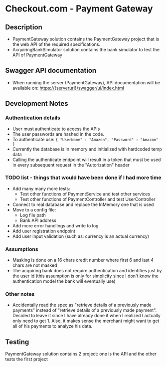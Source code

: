 # Checkout.com - Payment Gateway

## Description

- PaymentGateway solution contains the PaymentGateway project that is the web API of the required specifications.
- AcquiringBankSimulator solution contains the bank simulator to test the API of PaymentGateway

## Swagger API documentation

- When running the server (PaymentGateway), API documentation will be available on: [https://{serverurl}/swagger/ui/index.html](https://localhost:44333/swagger/ui/index.html)

## Development Notes

### Authentication details

- User must authenticate to access the APIs
- The user passwords are hashed in the code. 
- To authenticate use: 
`{
    "UserName" : "Amazon",
    "Password" : "Amazon"
}`
- Currently the database is in memory and initialized with hardcoded temp data
- Calling the authenticate endpoint will result in a token that must be used in every subsequent request in the "Autorization" header

### TODO list - things that would have been done if I had more time

- Add many many more tests: 
  - Test other functions of PaymentService and test other services
  - Test other functions of PaymentController and test UserController
- Connect to real database and replace the InMemory one that is used
- Move to a config file:
  - Log file path
  - Bank API address
- Add more error handlings and write to log 
- Add user registration endpoint
- Add user input validation (such as: currency is an actual currency)

### Assumptions

- Masking is done on a 16 chars credit number where first 6 and last 4 chars are not masked
- The acquiring bank does not require authentication and identifies just by the user id (this assumption is only for simplicity since I don't know the authentication model the bank will eventually use)

### Other notes

- Accidentally read the spec as "retrieve details of a previously made payments" instead of "retrieve details of a previously made payment". Decided to leave it since I have already done it when I realized I actually only need to get 1. Also, it makes sense the merchant might want to get all of his payments to analyze his data.

## Testing

PaymentGateway solution contains 2 project: one is the API and the other tests the first project
